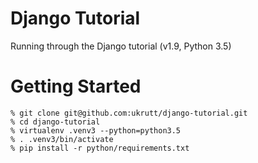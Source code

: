 # Django Tutorial
Running through the Django tutorial (v1.9, Python 3.5)

# Getting Started
```
% git clone git@github.com:ukrutt/django-tutorial.git
% cd django-tutorial
% virtualenv .venv3 --python=python3.5
% . .venv3/bin/activate
% pip install -r python/requirements.txt
```
